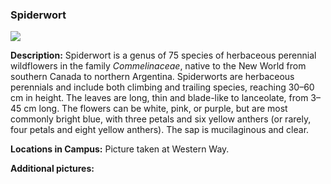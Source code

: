 ###  Spiderwort
![](http://www.astro.princeton.edu/~ruixu/fig/Spiderwort.jpg)

**Description:** Spiderwort is a genus of 75 species of herbaceous perennial wildflowers in the family *Commelinaceae*, native to the New World from southern Canada to northern Argentina. Spiderworts are herbaceous perennials and include both climbing and trailing species, reaching 30–60 cm in height. The leaves are long, thin and blade-like to lanceolate, from 3–45 cm long. The flowers can be white, pink, or purple, but are most commonly bright blue, with three petals and six yellow anthers (or rarely, four petals and eight yellow anthers). The sap is mucilaginous and clear.



**Locations in Campus:** Picture taken at Western Way.

**Additional pictures:**

